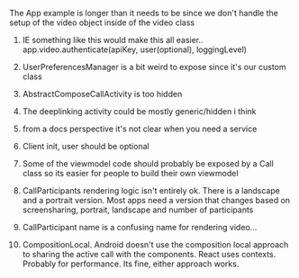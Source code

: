 

The App example is longer than it needs to be since we don't handle the setup of the video object
inside of the video class

1. IE something like this would make this all easier..
app.video.authenticate(apiKey, user(optional), loggingLevel)

2. UserPreferencesManager is a bit weird to expose since it's our custom class

3. AbstractComposeCallActivity is too hidden

4. The deeplinking activity could be mostly generic/hidden i think

5. from a docs perspective it's not clear when you need a service

6. Client init, user should be optional

7. Some of the viewmodel code should probably be exposed by a Call class so its easier for people to build their own viewmodel

8. CallParticipants rendering logic isn't entirely ok. There is a landscape and a portrait version.
Most apps need a version that changes based on screensharing, portrait, landscape and number of participants

9. CallParticipant name is a confusing name for rendering video...

10. CompositionLocal. Android doesn't use the composition local approach to sharing the active call with the components. React uses contexts. Probably for performance. Its fine, either approach works. 
